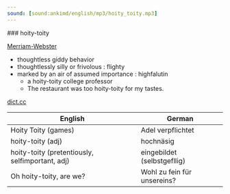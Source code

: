 ```yaml
---
sound: [sound:ankimd/english/mp3/hoity_toity.mp3]
---
```


\### hoity-toity

[Merriam-Webster](https://www.merriam-webster.com/dictionary/hoity-toity)

- thoughtless giddy behavior
- thoughtlessly silly or frivolous : flighty
- marked by an air of assumed importance : highfalutin
    - a hoity-toity college professor
    - The restaurant was too hoity-toity for my tastes.

[dict.cc](https://www.dict.cc/hoity-toity)

| English        | German       |
| -------------- | ------------ |
| Hoity Toity (games) | Adel verpflichtet |
| hoity-toity (adj) | hochnäsig |
| hoity-toity (pretentiously, selfimportant, adj) | eingebildet (selbstgefllig) |
| Oh hoity-toity, are we? | Wohl zu fein für unsereins? |
